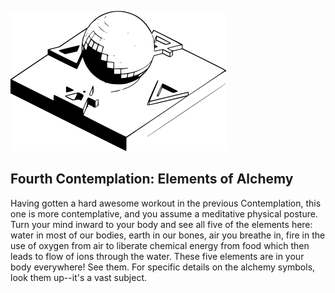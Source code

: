 ![Fourth Contemplation](images/contemplations/contemplation4C.png) 

## Fourth Contemplation: Elements of Alchemy

Having gotten a hard awesome workout in the previous Contemplation, this one is more contemplative, and you assume a meditative physical posture.  Turn your mind inward to your body and see all five of the elements here: water in most of our bodies, earth in our bones, air you breathe in,  fire in the use of oxygen from air to liberate chemical energy from food which then leads to flow of ions through the water.  These five elements are in your body everywhere!  See them.  For specific details on the alchemy symbols, look them up--it's a vast subject. 

